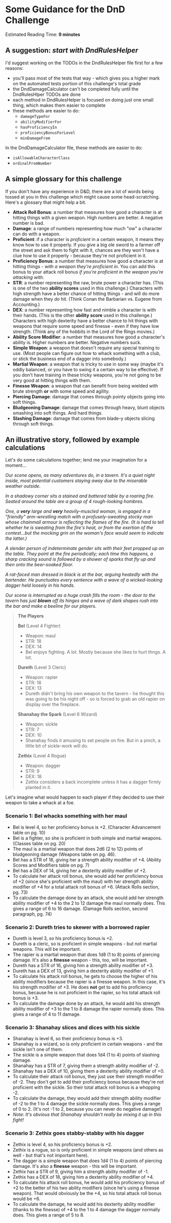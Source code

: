 # Some Guidance for the DnD Challenge

Estimated Reading Time: **9 minutes**

## A suggestion: _start with DndRulesHelper_

I'd suggest working on the TODOs in the DndRulesHelper file first for a few reasons:

- you'll pass most of the tests that way - which gives you a higher mark on the automated tests portion of this challenge's total grade
- the DndDamageCalculator can't be completed fully until the DndRulesHlper TODOs are done
- each method in DndRulesHelper is focused on doing just one small thing, which makes them easier to complete
- these methods are easier to do:
  - `damageTypeFor`
  - `abilityModifierFor`
  - `hasProficiencyIn`
  - `proficiencyBonusForLevel`
  - `minDamageFrom`

In the DndDamageCalculator file, these methods are easier to do:

- `isAllowableCharacterClass`
- `ordinalFromNumber`

## A simple glossary for this challenge

If you don't have any experience in D&D, there are a lot of words being tossed at you in this challenge which might cause some head-scratching. Here's a glossary that might help a bit.

- **Attack Roll Bonus**: a number that measures how good a character is at hitting things with a given weapon. High numbers are better. A negative number is bad.
- **Damage**: a range of numbers representing how much "ow" a character can do with a weapon.
- **Proficient**: if a character is _proficient_ in a certain weapon, it means they know how to use it properly. If you give a big ole sword to a farmer off the street and ask them to fight with it, chances are they won't have a clue how to use it properly - because they're not proficient in it.
- **Proficiency Bonus**: a number that measures how good a character is at hitting things - _with a weapon they're proficient in_. You can add this bonus to your attack roll bonus _if you're proficient in the weapon you're attacking with_.
- **STR**: a number representing the raw, brute power a character has. (This is one of the two **ability scores** used in this challenge.) Characters with high strength have a better chance of hitting things - and will do more damage when they _do_ hit. (Think Conan the Barbarian vs. Eugene from Accounting.)
- **DEX**: a number representing how fast and nimble a character is with their hands. (This is the other **ability score** used in this challenge.) Characters with high dexterity have a better chance to hit things with weapons that require some speed and finesse - even if they have low strength. (Think any of the hobbits in the Lord of the Rings movies.)
- **Ability Score Modifier**: a number that measures how good a character's ability is. Higher numbers are better. Negative numbers suck.
- **Simple Weapon**: a weapon that doesn't require any special training to use. (Most people can figure out how to whack something with a club, or stick the business end of a dagger into somebody.)
- **Martial Weapon**: a weapon that is tricky to use in some way (maybe it's oddly balanced, or you have to swing it a certain way to be effective). If you don't have training in these tricky weapons, you're not going to be very good at hitting things with them.
- **Finesse Weapon**: a weapon that can benefit from being wielded with brute strength **or** with some speed and agility.
- **Piercing Damage**: damage that comes through pointy objects going into soft things.
- **Bludgeoning Damage**: damage that comes through heavy, blunt objects smashing into soft things. And hard things.
- **Slashing Damage**: damage that comes from blade-y objects slicing through soft things.

## An illustrative story, followed by example calculations

Let's do some calculations together; lend me your imagination for a moment...

_Our scene opens, as many adventures do, in a tavern. It's a quiet night inside, most potential customers staying away due to the miserable weather outside._

_In a shadowy corner sits a stained and battered table by a roaring fire. Seated around the table are a group of 4 rough-looking hombres._

_One, a **very** large and **very** heavily-muscled woman, is engaged in a "friendly" arm-wrestling match with a profusely-sweating stocky man whose chainmail armour is reflecting the flames of the fire. (It is hard to tell whether he is sweating from the fire's heat, or from the exertion of the contest...but the mocking grin on the woman's face would seem to indicate the latter.)_

_A slender person of indeterminate gender sits with their feet propped up on the table. They point at the fire periodically; each time this happens, a sharp cracking sound is followed by a shower of sparks that fly up and then onto the beer-soaked floor._

_A rat-faced man dressed in black is at the bar, arguing heatedly with the bartender. He punctuates every sentence with a wave of a wicked-looking dagger held loosely in his hands._

_Our scene is interrupted as a huge crash fills the room - the door to the tavern has just **blown** off its hinges and a wave of dark shapes rush into the bar and make a beeline for our players._

> **The Players**
>
> **Bel** (Level 4 Fighter)
>
> - Weapon: maul
> - STR: 18
> - DEX: 14
> - Bel enjoys fighting. A lot. Mostly because she likes to hurt thngs. A lot.
>
> **Dureth** (Level 3 Cleric)
>
> - Weapon: rapier
> - STR: 16
> - DEX: 13
> - Dureth didn't bring his own weapon to the tavern - he thought this was going to be his night off - so is forced to grab an old rapier on display over the fireplace.
>
> **Shanahay the Spark** (Level 6 Wizard)
>
> - Weapon: sickle
> - STR: 7
> - DEX: 10
> - Shanahay finds it amusing to set people on fire. But in a pinch, a little bit of sickle-work will do.
>
> **Zethix** (Level 4 Rogue)
>
> - Weapon: dagger
> - STR: 9
> - DEX: 18
> - Zethix considers a back incomplete unless it has a dagger firmly planted in it.

Let's imagine what would happen to each player if they decided to use their weapon to take a whack at a foe.

### Scenario 1: Bel whacks something with her maul

- Bel is level 4, so her proficiency bonus is +2. (Character Advancement table on pg. 10)
- Bel is a fighter, so she is proficient in both simple and martial weapons. (Classes table on pg. 20)
- The maul is a martial weapon that does 2d6 (2 to 12) points of bludgeoning damage (Weapons table on pg. 46).
- Bel has a STR of 18, giving her a strength ability modifier of +4. (Ability Scores and Modifiers table on pg. 7)
- Bel has a DEX of 14, giving her a dexterity ability modifier of +2.
- To calculate her attack roll bonus, she would add her proficiency bonus of +2 (since she's proficient with the maul) with her strength ability modifier of +4 for a total attack roll bonus of +6. (Attack Rolls section, pg. 73)
- To calculate the damage done by an attack, she would add her strength ability modifier of +4 to the 2 to 12 damage the maul normally does. This gives a range of 6 to 16 damage. (Damage Rolls section, second paragraph, pg. 74)

### Scenario 2: Dureth tries to skewer with a borrowed rapier

- Dureth is level 3, so his proficiency bonus is +2.
- Dureth is a cleric, so is proficient in simple weapons - but not martial weapons. This will be important.
- The rapier is a martial weapon that does 1d8 (1 to 8) points of piercing damage. It's also a **finesse** weapon - this, too, will be important.
- Dureth has a STR of 16, giving him a strength ability modifier of +3.
- Dureth has a DEX of 13, giving him a dexterity ability modifier of +1.
- To calculate his attack roll bonus, he gets to choose the higher of his ability modifiers because the rapier is a finesse weapon. In this case, it's his strength modifier of +3. He does **not** get to add his proficiency bonus, because he is not proficient in the rapier, so his total attack roll bonus is +3.
- To calculate the damage done by an attack, he would add his strength ability modifier of +3 to the 1 to 8 damage the rapier normally does. This gives a range of 4 to 11 damage.

### Scenario 3: Shanahay slices and dices with his sickle

- Shanahay is level 6, so their proficiency bonus is +3.
- Shanahay is a wizard, so is only proficient in certain weapons - and the sickle isn't one of them.
- The sickle is a simple weapon that does 1d4 (1 to 4) points of slashing damage.
- Shanahay has a STR of 7, giving them a strength ability modifier of -2.
- Shanahay has a DEX of 10, giving them a dexterity ability modifier of +0.
- To calculate their attack roll bonus, they just use their strength modifier of -2. They don't get to add their proficiency bonus because they're not proficient with the sickle. So their total attack roll bonus is a whopping -2.
- To calculate the damage, they would add their strength ability modifier of -2 to the 1 to 4 damage the sickle normally does. This gives a range of 0 to 2. (It's not -1 to 2, because you can never do negative damage!)
- _Note: It's obvious that Shanahay shouldn't really be mixing it up in this fight!_

### Scenario 3: Zethix goes stabby-stabby with his dagger

- Zethix is level 4, so his proficiency bonus is +2.
- Zethix is a rogue, so is only proficient in simple weapons (and others as well - but that's not important here).
- The dagger is a simple weapon that does 1d4 (1 to 4) points of piercing damage. It's also a **finesse** weapon - this will be important.
- Zethix has a STR of 9, giving him a strength ability modifier of -1.
- Zethix has a DEX of 18, giving him a dexterity ability modifier of +4.
- To calculate his attack roll bonus, he would add his proficiency bonus of +2 to the better of his two ability modifiers (since he's using a finesse weapon). That would obviously be the +4, so his total attack roll bonus would be +6.
- To calculate the damage, he would add his dexterity ability modifier (thanks to the finesse) of +4 to the 1 to 4 damage the dagger normally does. This gives a range of 5 to 8.
